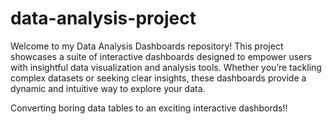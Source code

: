 # data-analysis-project

Welcome to my Data Analysis Dashboards repository! This project showcases a suite of interactive dashboards designed to empower users with insightful data visualization and analysis tools. Whether you’re tackling complex datasets or seeking clear insights, these dashboards provide a dynamic and intuitive way to explore your data.

Converting boring data tables to an exciting interactive dashbords!!
